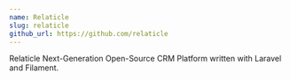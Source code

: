 ```yaml
---
name: Relaticle
slug: relaticle
github_url: https://github.com/relaticle
---
```


Relaticle Next-Generation Open-Source CRM Platform written with Laravel and Filament.
